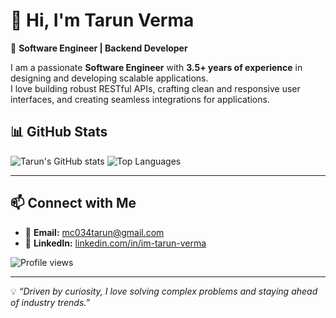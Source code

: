 # 👋 Hi, I'm Tarun Verma

🚀 **Software Engineer | Backend Developer**

I am a passionate **Software Engineer** with **3.5+ years of experience** in designing and developing scalable applications.  
I love building robust RESTful APIs, crafting clean and responsive user interfaces, and creating seamless integrations for applications.

## 📊 GitHub Stats
![Tarun's GitHub stats](https://github-readme-stats.vercel.app/api?username=<your-github-username>&show_icons=true&theme=tokyonight)
![Top Languages](https://github-readme-stats.vercel.app/api/top-langs/?username=<your-github-username>&layout=compact&theme=tokyonight)

---

## 📫 Connect with Me
- 📧 **Email:** [mc034tarun@gmail.com](mailto:mc034tarun@gmail.com)  
- 💼 **LinkedIn:** [linkedin.com/in/im-tarun-verma](http://linkedin.com/in/im-tarun-verma)

![Profile views](https://komarev.com/ghpvc/?username=<your-github-username>&color=blue)

---

💡 *“Driven by curiosity, I love solving complex problems and staying ahead of industry trends.”*
